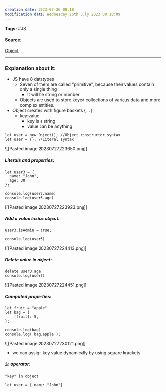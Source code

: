 ```yaml
---
creation date: 2023-07-26 00:18
modification date: Wednesday 26th July 2023 00:18:09
---
```


**Tags:** #JS 

#### Source:
[Object](https://javascript.info/object)

--------------------------------------

### Explanation about it:

* JS have 8 datatypes
	* Seven of them are called "primitive", because their values contain only a single thing
		* It will be string or number
	* Objects are used to store keyed collections of various data and more complex entities.
* Object created with figure baskets `{..}`
	* key:value
		* key is a string
		* value can be anything

```
let user = new Object(); //Object constructor syntax
let user = {}; //Literal syntax
```


![[Pasted image 20230727223650.png]]


##### Literals and properties:

```
let user3 = {
  name: "John",
  age: 30
};

console.log(user3.name)
console.log(user3.age)
```

![[Pasted image 20230727223923.png]]

##### Add a value inside object:

```
user3.isAdmin = true;

console.log(user3)
```

![[Pasted image 20230727224413.png]]

##### Delete value in object:

```
delete user3.age
console.log(user3)
```

![[Pasted image 20230727224451.png]]


##### Computed properties:

```
let fruit = "apple"
let bag = {
    [fruit]: 5,
};

console.log(bag)
console.log( bag.apple );
```

![[Pasted image 20230727230121.png]]

* we can assign key value dynamically by using square brackets

##### `in` operator:

```
"key" in object
```

```
let user = { name: "John"}
```